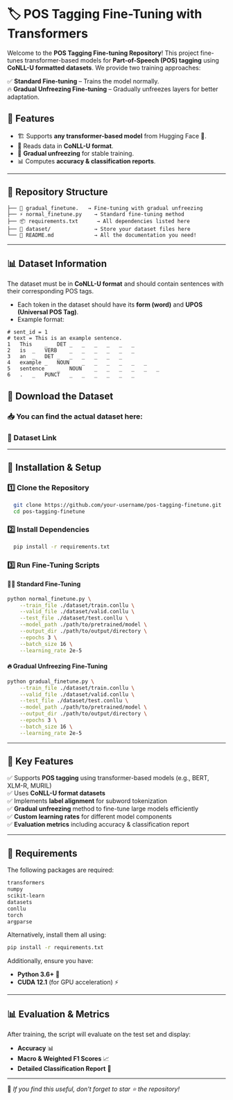 # 🏷️ POS Tagging Fine-Tuning with Transformers

Welcome to the **POS Tagging Fine-tuning Repository**! This project fine-tunes transformer-based models for **Part-of-Speech (POS) tagging** using **CoNLL-U formatted datasets**. We provide two training approaches:  

✅ **Standard Fine-tuning** – Trains the model normally.  
🔥 **Gradual Unfreezing Fine-tuning** – Gradually unfreezes layers for better adaptation. 


## 📌 Features  
- 🏗 Supports **any transformer-based model** from Hugging Face 🤗.  
- 📖 Reads data in **CoNLL-U format**.  
- 🚀 **Gradual unfreezing** for stable training.  
- 📊 Computes **accuracy & classification reports**.  

---


## 📂 Repository Structure
```
├── 📝 gradual_finetune.   → Fine-tuning with gradual unfreezing  
├── ⚡ normal_finetune.py    → Standard fine-tuning method  
├── 📦 requirements.txt      → All dependencies listed here  
├── 📁 dataset/              → Store your dataset files here  
└── 📜 README.md             → All the documentation you need!  
```

---

## 📊 Dataset Information
The dataset must be in **CoNLL-U format** and should contain sentences with their corresponding POS tags.
- Each token in the dataset should have its **form (word)** and **UPOS (Universal POS Tag)**.
- Example format:

```
# sent_id = 1
# text = This is an example sentence.
1	This	_	DET	_	_	_	_	_	_
2	is	_	VERB	_	_	_	_	_	_
3	an	_	DET	_	_	_	_	_	_
4	example	_	NOUN	_	_	_	_	_	_
5	sentence	_	NOUN	_	_	_	_	_	_
6	.	_	PUNCT	_	_	_	_	_	_
```


## 📄 Download the Dataset
### 📥 You can find the actual dataset here:
### 🔗 Dataset Link

---

## 🚀 Installation & Setup

### 1️⃣ Clone the Repository
```bash
  git clone https://github.com/your-username/pos-tagging-finetune.git
  cd pos-tagging-finetune
```

### 2️⃣ Install Dependencies
```bash
  pip install -r requirements.txt
```

### 3️⃣ Run Fine-Tuning Scripts
#### 🏃‍♂️ **Standard Fine-Tuning**
```bash
python normal_finetune.py \
    --train_file ./dataset/train.conllu \
    --valid_file ./dataset/valid.conllu \
    --test_file ./dataset/test.conllu \
    --model_path ./path/to/pretrained/model \
    --output_dir ./path/to/output/directory \
    --epochs 3 \
    --batch_size 16 \
    --learning_rate 2e-5
```

#### 🔥 **Gradual Unfreezing Fine-Tuning**
```bash
python gradual_finetune.py \
    --train_file ./dataset/train.conllu \
    --valid_file ./dataset/valid.conllu \
    --test_file ./dataset/test.conllu \
    --model_path ./path/to/pretrained/model \
    --output_dir ./path/to/output/directory \
    --epochs 3 \
    --batch_size 16 \
    --learning_rate 2e-5
```

---

## 📌 Key Features
✅ Supports **POS tagging** using transformer-based models (e.g., BERT, XLM-R, MURIL)  
✅ Uses **CoNLL-U format datasets**  
✅ Implements **label alignment** for subword tokenization  
✅ **Gradual unfreezing** method to fine-tune large models efficiently  
✅ **Custom learning rates** for different model components  
✅ **Evaluation metrics** including accuracy & classification report  

---

## 📜 Requirements
The following packages are required:
```bash
transformers
numpy
scikit-learn
datasets
conllu
torch
argparse
```
Alternatively, install them all using:
```bash
pip install -r requirements.txt
```

Additionally, ensure you have:
- **Python 3.6+** 🐍
- **CUDA 12.1** (for GPU acceleration) ⚡

---

## 📊 Evaluation & Metrics
After training, the script will evaluate on the test set and display:
- **Accuracy** 📊
- **Macro & Weighted F1 Scores** 📈
- **Detailed Classification Report** 📄

---



🌟 *If you find this useful, don't forget to star ⭐ the repository!*

